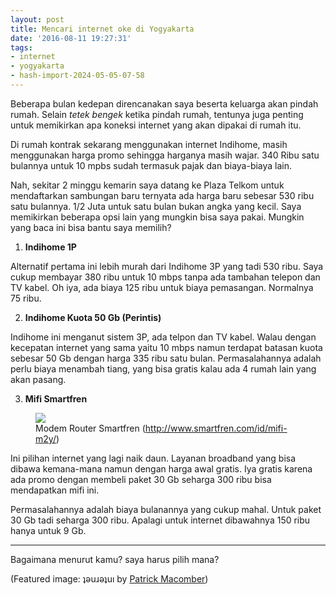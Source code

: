 ```yaml
---
layout: post
title: Mencari internet oke di Yogyakarta
date: '2016-08-11 19:27:31'
tags:
- internet
- yogyakarta
- hash-import-2024-05-05-07-58
---
```


Beberapa bulan kedepan direncanakan saya beserta keluarga akan pindah rumah. Selain&nbsp;_tetek bengek_&nbsp;ketika pindah rumah, tentunya juga penting untuk memikirkan apa koneksi internet yang akan dipakai di rumah itu.

Di rumah kontrak sekarang menggunakan internet Indihome, masih menggunakan harga promo sehingga harganya masih wajar. 340 Ribu satu bulannya untuk 10 mpbs sudah termasuk pajak dan biaya-biaya lain.

Nah, sekitar 2 minggu kemarin saya datang ke Plaza Telkom untuk mendaftarkan sambungan baru ternyata ada harga baru sebesar 530 ribu satu bulannya. 1/2 Juta untuk satu bulan bukan angka yang kecil. Saya memikirkan beberapa opsi lain yang mungkin bisa saya pakai. Mungkin yang baca ini bisa bantu saya memilih?

1. **Indihome 1P**

Alternatif pertama ini lebih murah dari Indihome 3P yang tadi 530 ribu. Saya cukup membayar 380 ribu untuk 10 mbps tanpa ada tambahan telepon dan TV kabel. Oh iya, ada biaya 125 ribu untuk biaya pemasangan. Normalnya 75 ribu.

2. **Indihome Kuota 50 Gb (Perintis)**

Indihome ini menganut sistem 3P, ada telpon dan TV kabel. Walau dengan kecepatan internet yang sama yaitu 10 mbps namun terdapat batasan kuota sebesar 50 Gb dengan harga 335 ribu satu bulan. Permasalahannya adalah perlu biaya menambah tiang, yang bisa gratis kalau ada 4 rumah lain yang akan pasang.

3. **Mifi Smartfren**

<figure id="41a9" class="graf--figure graf-after--p">
<div class="aspectRatioPlaceholder is-locked">
<div class="aspectRatioPlaceholder-fill"></div>
<div class="progressiveMedia js-progressiveMedia graf-image is-canvasLoaded is-imageLoaded"><img class="progressiveMedia-image js-progressiveMedia-image" src="https://i2.wp.com/cdn-images-1.medium.com/max/800/1*JLv_vHHRuEwRLxwWs9gUqw.png?w=1200&amp;ssl=1" data-recalc-dims="1"></div>
</div>
<figcaption class="imageCaption">Modem Router Smartfren (<a class="markup--anchor markup--figure-anchor" href="http://www.smartfren.com/id/mifi-m2y/" rel="nofollow">http://www.smartfren.com/id/mifi-m2y/</a>)</figcaption></figure>

Ini pilihan internet yang lagi naik daun. Layanan broadband yang bisa dibawa kemana-mana namun dengan harga awal gratis. Iya gratis karena ada promo dengan membeli paket 30 Gb seharga 300 ribu bisa mendapatkan mifi ini.

Permasalahannya adalah biaya bulanannya yang cukup mahal. Untuk paket 30 Gb tadi seharga 300 ribu. Apalagi untuk internet dibawahnya 150 ribu hanya untuk 9 Gb.

<section class=" section--body section--last">
<div class="section-divider layoutSingleColumn">
<hr class="section-divider">
</div>
<div class="section-content">
<div class="section-inner layoutSingleColumn">
<p id="7d89" class="graf--p graf--leading">Bagaimana menurut kamu? saya harus pilih mana?</p>
<p id="da6d" class="graf--p graf-after--p graf--last">(Featured image: ʇǝuɹǝʇuı by <a class="markup--anchor markup--p-anchor" href="https://dribbble.com/patrickmacomber" rel="contact nofollow">Patrick Macomber</a>)</p>
</div>
</div>
</section><!--kg-card-end: html-->